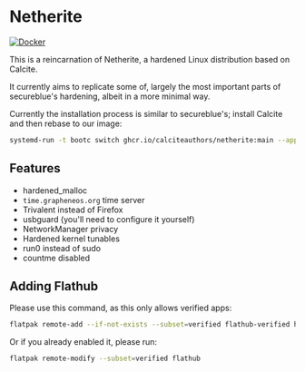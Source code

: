 # Netherite

[![Docker](https://github.com/CalciteAuthors/netherite/actions/workflows/docker-publish.yml/badge.svg)](https://github.com/CalciteAuthors/netherite/actions/workflows/docker-publish.yml)

This is a reincarnation of Netherite, a hardened Linux distribution based on Calcite.

It currently aims to replicate some of, largely the most important parts of secureblue's hardening, albeit in a more minimal way.

Currently the installation process is similar to secureblue's; install Calcite and then rebase to our image:

```bash
systemd-run -t bootc switch ghcr.io/calciteauthors/netherite:main --apply
```

## Features

- hardened_malloc
- `time.grapheneos.org` time server
- Trivalent instead of Firefox
- usbguard (you'll need to configure it yourself)
- NetworkManager privacy
- Hardened kernel tunables
- run0 instead of sudo
- countme disabled

## Adding Flathub

Please use this command, as this only allows verified apps:

```bash
flatpak remote-add --if-not-exists --subset=verified flathub-verified https://flathub.org/repo/flathub.flatpakrepo
```

Or if you already enabled it, please run:

```bash
flatpak remote-modify --subset=verified flathub
```
